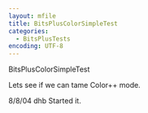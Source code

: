 ```yaml
---
layout: mfile
title: BitsPlusColorSimpleTest
categories:
  - BitsPlusTests
encoding: UTF-8
---
```


BitsPlusColorSimpleTest

Lets see if we can tame Color++ mode.

8/8/04  dhb     Started it.